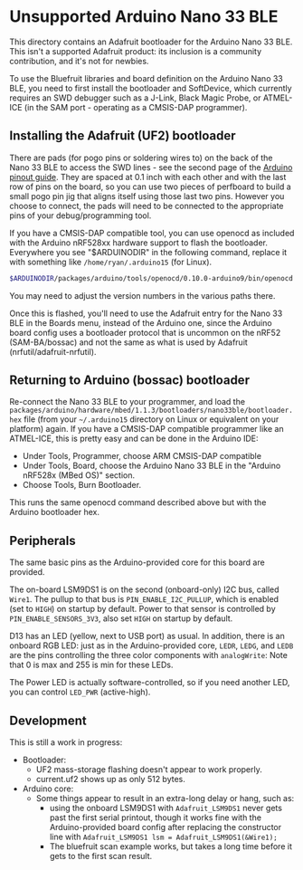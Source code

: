 # Unsupported Arduino Nano 33 BLE

This directory contains an Adafruit bootloader for the Arduino Nano 33 BLE. This
isn't a supported Adafruit product: its inclusion is a community contribution,
and it's not for newbies.

To use the Bluefruit libraries and board definition on the Arduino Nano 33 BLE,
you need to first install the bootloader and SoftDevice, which currently
requires an SWD debugger such as a J-Link, Black Magic Probe, or ATMEL-ICE (in
the SAM port - operating as a CMSIS-DAP programmer).

## Installing the Adafruit (UF2) bootloader

There are pads (for pogo pins or soldering wires to) on the back of the Nano 33
BLE to access the SWD lines - see the second page of the
[Arduino pinout guide](https://content.arduino.cc/assets/Pinout-NANOble_v1.pdf).
They are spaced at 0.1 inch with each other and with the last row of pins on the
board, so you can use two pieces of perfboard to build a small pogo pin jig that
aligns itself using those last two pins. However you choose to connect, the pads
will need to be connected to the appropriate pins of your debug/programming
tool.

If you have a CMSIS-DAP compatible tool, you can use openocd as included with
the Arduino nRF528xx hardware support to flash the bootloader. Everywhere you
see "$ARDUINODIR" in the following command, replace it with something like
`/home/ryan/.arduino15` (for Linux).

```sh
$ARDUINODIR/packages/arduino/tools/openocd/0.10.0-arduino9/bin/openocd -d2 -s $ARDUINODIR/packages/arduino/tools/openocd/0.10.0-arduino9/share/openocd/scripts/ -f interface/cmsis-dap.cfg -f target/nrf52.cfg -c "telnet_port disabled; init; reset init; halt; adapter_khz 10000; nrf5 mass_erase; program {$ARDUINODIR/packages/adafruit/hardware/nrf52/0.15.1/bootloader/arduino_nano_33_ble/arduino_nano_33_ble_bootloader-0.2.13_s140_6.1.1.hex}; reset run; shutdown "
```

You may need to adjust the version numbers in the various paths there.

Once this is flashed, you'll need to use the Adafruit entry for the Nano 33 BLE
in the Boards menu, instead of the Arduino one, since the Arduino board config
uses a bootloader protocol that is uncommon on the nRF52 (SAM-BA/bossac) and not
the same as what is used by Adafruit (nrfutil/adafruit-nrfutil).

## Returning to Arduino (bossac) bootloader

Re-connect the Nano 33 BLE to your programmer, and load the
`packages/arduino/hardware/mbed/1.1.3/bootloaders/nano33ble/bootloader.hex` file
(from your `~/.arduino15` directory on Linux or equivalent on your platform)
again. If you have a CMSIS-DAP compatible programmer like an ATMEL-ICE, this is
pretty easy and can be done in the Arduino IDE:

- Under Tools, Programmer, choose ARM CMSIS-DAP compatible
- Under Tools, Board, choose the Arduino Nano 33 BLE in the "Arduino nRF528x
  (MBed OS)" section.
- Choose Tools, Burn Bootloader.

This runs the same openocd command described above but with the Arduino
bootloader hex.

## Peripherals

The same basic pins as the Arduino-provided core for this board are provided.

The on-board LSM9DS1 is on the second (onboard-only) I2C bus, called `Wire1`.
The pullup to that bus is `PIN_ENABLE_I2C_PULLUP`, which is enabled (set to
`HIGH`) on startup by default. Power to that sensor is controlled by
`PIN_ENABLE_SENSORS_3V3`, also set `HIGH` on startup by default.

D13 has an LED (yellow, next to USB port) as usual. In addition, there is an
onboard RGB LED: just as in the Arduino-provided core, `LEDR`, `LEDG`, and
`LEDB` are the pins controlling the three color components with `analogWrite`:
Note that 0 is max and 255 is min for these LEDs.

The Power LED is actually software-controlled, so if you need another LED, you
can control `LED_PWR` (active-high).

## Development

This is still a work in progress:

- Bootloader:
  - UF2 mass-storage flashing doesn't appear to work properly.
  - current.uf2 shows up as only 512 bytes.
- Arduino core:
  - Some things appear to result in an extra-long delay or hang, such as:
    - using the onboard LSM9DS1 with `Adafruit_LSM9DS1` never gets past the
      first serial printout, though it works fine with the Arduino-provided
      board config after replacing the constructor line with
      `Adafruit_LSM9DS1 lsm = Adafruit_LSM9DS1(&Wire1);`
    - The bluefruit scan example works, but takes a long time before it gets to
      the first scan result.
